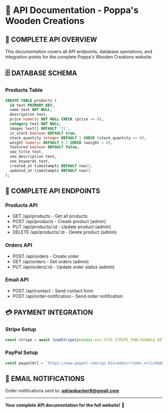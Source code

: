 # 📡 API Documentation - Poppa's Wooden Creations

## 🎯 **COMPLETE API OVERVIEW**

This documentation covers all API endpoints, database operations, and integration points for the complete Poppa's Wooden Creations website.

## 🗄️ **DATABASE SCHEMA**

### **Products Table**
```sql
CREATE TABLE products (
  id text PRIMARY KEY,
  name text NOT NULL,
  description text,
  price numeric NOT NULL CHECK (price >= 0),
  category text NOT NULL,
  images text[] DEFAULT '{}',
  in_stock boolean DEFAULT true,
  stock_quantity integer DEFAULT 5 CHECK (stock_quantity >= 0),
  weight numeric DEFAULT 0.5 CHECK (weight > 0),
  featured boolean DEFAULT false,
  seo_title text,
  seo_description text,
  seo_keywords text,
  created_at timestamptz DEFAULT now(),
  updated_at timestamptz DEFAULT now()
);
```

## 🔌 **COMPLETE API ENDPOINTS**

### **Products API**
- GET /api/products - Get all products
- POST /api/products - Create product (admin)
- PUT /api/products/:id - Update product (admin)
- DELETE /api/products/:id - Delete product (admin)

### **Orders API**
- POST /api/orders - Create order
- GET /api/orders - Get orders (admin)
- PUT /api/orders/:id - Update order status (admin)

### **Email API**
- POST /api/contact - Send contact form
- POST /api/order-notification - Send order notification

## 💳 **PAYMENT INTEGRATION**

### **Stripe Setup**
```javascript
const stripe = await loadStripe(process.env.VITE_STRIPE_PUBLISHABLE_KEY);
```

### **PayPal Setup**
```javascript
const paypalUrl = `https://www.paypal.com/cgi-bin/webscr?cmd=_xclick&business=your-email@example.com`;
```

## 📧 **EMAIL NOTIFICATIONS**

Order notifications sent to: **adrianbarber8@gmail.com**

---

**Your complete API documentation for the full website!** 🚀